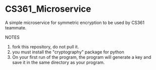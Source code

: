 # CS361_Microservice
A simple microservice for symmetric encryption to be used by CS361 teammate.

NOTES 
1) fork this repository, do not pull it.
2) you must install the "cryptography" package for python
3) On your first run of the program, the program will generate a key and save it in the same directory as your program.
